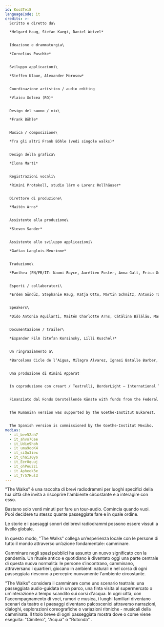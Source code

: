 ```yaml
---
id: Koo3Tei8
languageCode: it
credits: >-
  Scritto e diretto da\

  *Helgard Haug, Stefan Kaegi, Daniel Wetzel*


  Ideazione e drammaturgia\

  *Cornelius Puschke*


  Sviluppo applicazioni\

  *Steffen Klaue, Alexander Morosow*


  Coordinazione artistico / audio editing

  *Vlaicu Golcea (RO)*


  Design del suono / mix\

  *Frank Böhle* 


  Musica / composizione\

  *Tra gli altri Frank Böhle (vedi singole walks)* 


  Design della grafica\

  *Ilona Marti*


  Registrazioni vocali\

  *Rimini Protokoll, studio lärm e Lorenz Rollhäuser*


  Direttore di produzione\

  *Maitén Arns* 


  Assistente alla produzione\

  *Steven Sander*


  Assistente allo sviluppo applicazioni\

  *Gaétan Langlois-Meurinne* 


  Traduzione\

  *Panthea (EN/FR/IT: Naomi Boyce, Aurélien Foster, Anna Galt, Erica Grossi, Vivian Ia, Adrien Leroux, Lianna Mark, Samuel Petit, Yanik Riedo, Lorenzo de Sabbata), Ondine Cristina Dascălița & Adina Olaru (RO), Alexander Schmiedel (ES)*


  Esperti / collaboratori\

  *Erdem Gündüz, Stephanie Haug, Katja Otto, Martin Schmitz, Antonio Tagliarini*


  Speakers\

  *Dido Antonia Aquilanti, Maitén Charlotte Arns, Cătălina Bălălău, Maria Bărbulescu, Bente Bausum, Melanie Baxter-Jones, Vlad Bîrzanu, Coca Bloos, Rosario Bona, Liliana Bong-Schmidt, Lena Bruun Bondeson, Wera Bunge, Lène Calvez, Nicholas Cațianis, Maïmouna Coulibaly, Luisa Devins, Paul Dunca/Paula Dunker, Noa Eleodori, Paolo Eleodori, María García Beato, Carmen Ghiurco, Margot Gödrös, María Magdalena González Atao, Melissa Holroyd, Christiane Hommelsheim, Stéphane Hugel, Timur Isik, Mmakgosi Kgabi, Lara Körte, Koffi Kra, Eva-Maria Kurz, Alexandra Lauck, Max Lechat, Nicoleta Lefter, Joshua Lerner, Daniela Lucato, Georgia Măciuceanu, Steve Mekoudja, Conrad Mericoffer, Mela Mihai, Lara-Sophie Milagro, Gabriela Pîrlițeanu, Alina Rotaru, Juan Sáenz de Tejada Urruzola, Silvia Sassetti, Ausencio Serrano Garcia, Simonetta Solder, Kamran Sorusch, Antonio Tagliarini, Rosa Antonia Uribe de Hass, Lucie Zelger*


  Documentazione / trailer\

  *Expander Film (Stefan Korsinsky, Lilli Kuschel)*


  Un ringraziamento a\

  *Barcelona Cicle de l’Aigua, Milagro Alvarez, Ignasi Batalle Barber, Aljoscha Begrich, Peter Breitenbach, Andreas Fischbach, Jannis Grimm (Institute for the Study of Protest and Social Movements), Ant Hampton, Lilli Kuschel, Dima Levytskyi, Jan Meuel, Barbara Morgenstern, Niki Neecke (Jardin Sonore), Ricardo Sarmiento, Hilla Steinert, Enric Tello, Valentin Wetzel, Zoï Wetzel, Gustavo Ramon Wilhelmi*


  Una produzione di Rimini Apparat


  In coproduzione con creart / Teatrelli, BorderLight – International Theatre + Fringe Festival Cleveland, European Forum Alpbach, Fondazione Armonie d’Arte, HAU – Hebbel am Ufer, Hellerau – European Centre for the Arts, International Summer Festival Kampnagel, Zona K, Festival PERSPECTIVES.


  Finanziato dal Fonds Darstellende Künste with funds from the Federal Government Commissioner for Culture and the Media e del Senate Department for Culture and Europe.


  The Rumanian version was supported by the Goethe-Institut Bukarest.


  The Spanish version is commissioned by the Goethe-Institut Mexiko.
medias:
  - it_bee5Zah7
  - it_ahvo7Cee
  - it_Udie9hoh
  - it_uma9ooK4
  - it_siQu3iex
  - it_ChaiJ0yo
  - it_Eer0quuj
  - it_ohPeu2zi
  - it_Apheek3e
  - it_Tr57Hul3
---
```

"The Walks" è una raccolta di brevi radiodrammi per luoghi specifici della tua città che invita a riscoprire l'ambiente circostante e a interagire con esso.

Bastano solo venti minuti per fare un tour-audio. Comincia quando vuoi. Puoi decidere tu stesso quante passeggiate fare e in quale ordine.

Le storie e i paesaggi sonori dei brevi radiodrammi possono essere vissuti a livello globale. 

In questo modo, "The Walks" collega un’esperienza locale con le persone di tutto il mondo attraverso un’azione fondamentale: camminare.

Camminare negli spazi pubblici ha assunto un nuovo significato con la pandemia. Un rituale antico e quotidiano è diventato oggi una parte centrale di questa nuova normalità: le persone s’incontrano, camminano, attraversano i quartieri, giocano in ambienti naturali e nel corso di ogni passeggiata riescono a percepire nuovamente l'ambiente circostante.

"The Walks" considera il camminare come uno scenario teatrale: una passeggiata audio-guidata in un parco, una finta visita al supermercato o un'interazione a tempo scandito sui corsi d'acqua. In ogni città, con l'accompagnamento di voci, rumori e musica, i luoghi familiari diventano scenari da teatro e i paesaggi diventano palcoscenici attraverso narrazioni, dialoghi, esplorazioni coreografiche o variazioni ritmiche - musicali della camminata. Il titolo breve di ogni passeggiata mostra dove o come viene eseguita: "Cimitero", "Acqua" o "Rotonda" .
